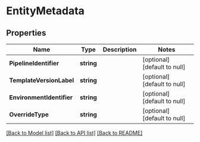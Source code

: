 # EntityMetadata

## Properties
Name | Type | Description | Notes
------------ | ------------- | ------------- | -------------
**PipelineIdentifier** | **string** |  | [optional] [default to null]
**TemplateVersionLabel** | **string** |  | [optional] [default to null]
**EnvironmentIdentifier** | **string** |  | [optional] [default to null]
**OverrideType** | **string** |  | [optional] [default to null]

[[Back to Model list]](../README.md#documentation-for-models) [[Back to API list]](../README.md#documentation-for-api-endpoints) [[Back to README]](../README.md)

